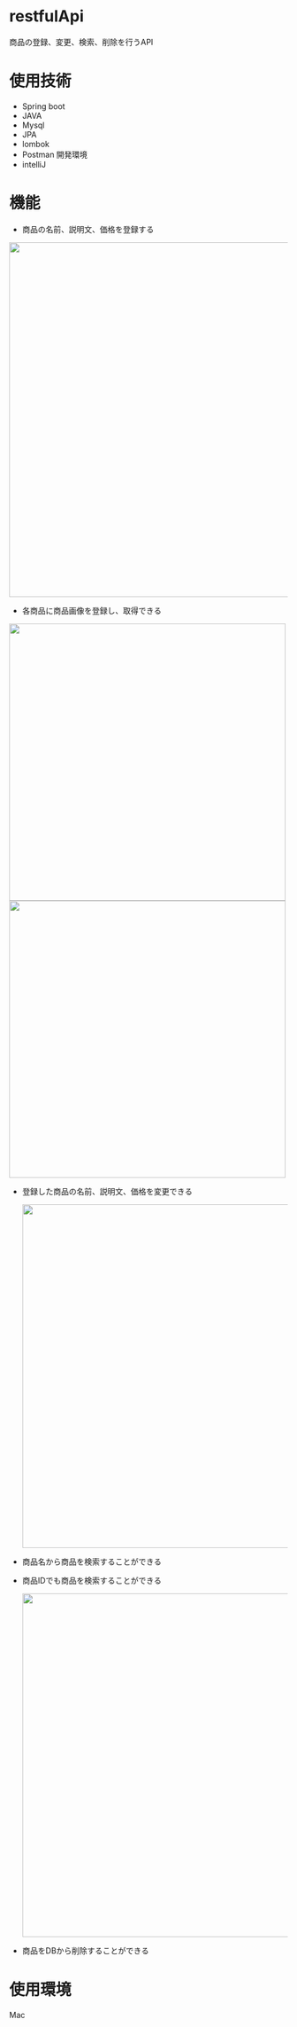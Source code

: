 # restfulApi
商品の登録、変更、検索、削除を行うAPI
# 使用技術
- Spring boot
- JAVA
- Mysql
- JPA
- lombok
- Postman
  開発環境
- intelliJ
# 機能
- 商品の名前、説明文、価格を登録する

<img src="https://github.com/0608yusuke/yusuke-restful-api/assets/121723117/b30c09c5-9b83-43df-b656-ff799da1eec1" width="640px">

- 各商品に商品画像を登録し、取得できる

<p>
  <img src="https://github.com/0608yusuke/yusuke-restful-api/assets/121723117/9995a56d-4d92-48a5-9e8b-caa8572e798b" width="500px">
  <img src="https://github.com/0608yusuke/yusuke-restful-api/assets/121723117/450e7ef1-a817-4a95-b7d5-dd9d11502769" width="500px">
</p>

- 登録した商品の名前、説明文、価格を変更できる

  <img src="https://github.com/0608yusuke/yusuke-restful-api/assets/121723117/f3a7d602-5cd6-4e5e-ba28-7022512337f7" width="620px">

- 商品名から商品を検索することができる
- 商品IDでも商品を検索することができる

  <img src="https://github.com/0608yusuke/yusuke-restful-api/assets/121723117/886c7ad6-2828-4258-ad57-513bc4224f21" width="620px">

- 商品をDBから削除することができる
# 使用環境
Mac
